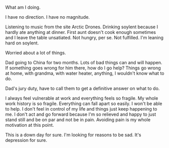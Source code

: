 What am I doing.

I have no direction. I have no magnitude.

Listening to music from the site Arctic Drones. Drinking soylent because I hardly ate anything at dinner. First aunt doesn't cook enough sometimes and I leave the table unsatiated. Not hungry, per se. Not fulfilled. I'm leaning hard on soylent.

Worried about a lot of things.

Dad going to China for two months. Lots of bad things can and will happen. If something goes wrong for him there, how do I go help? Things go wrong at home, with grandma, with water heater, anything, I wouldn't know what to do.

Dad's jury duty, have to call them to get a definitive answer on what to do.

I always feel vulnerable at work and everything feels so fragile. My whole work history is so fragile. Everything can fall apart so easily. I won't be able to help. I don't feel in control of my life and things just keep happening to me. I don't act and go forward because I'm so relieved and happy to just stand still and be on par and not be in pain. Avoiding pain is my whole motivation at this point.

This is a down day for sure. I'm looking for reasons to be sad. It's depression for sure.
